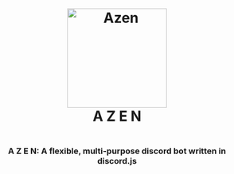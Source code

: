 <h1 align="center" font-size: 50px>
  <a href="https://github.com/azen-bot/azen">
  <img src="https://aoneo.github.io/hosting/images/azen/logo.png" alt="Azen" width="200"></a>
  <br>
  A Z E N
  <br>
</h1>

<h3 align="center">
  <br>
  A Z E N: A flexible, multi-purpose discord bot written in discord.js
</h4>
